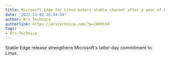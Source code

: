 ```yaml
---
title: Microsoft Edge for Linux enters stable channel after a year of betas
date: "2021-11-02 16:34:34"
author: Ars Technica
authorlink: https://arstechnica.com/?p=1809554
tags:
- Ars-Technica
---
```

Stable Edge release strengthens Microsoft's latter-day commitment to Linux.